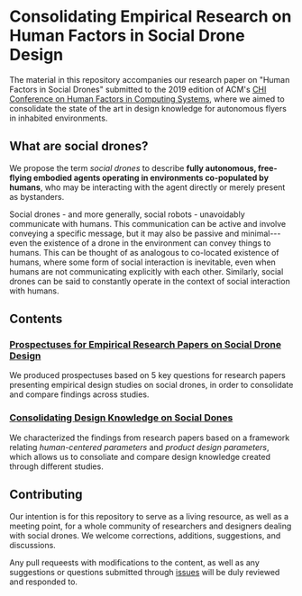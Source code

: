 # Consolidating Empirical Research on Human Factors in Social Drone Design

The material in this repository accompanies our research paper on "Human Factors in Social Drones" submitted to the 2019 edition of ACM's [CHI Conference on Human Factors in Computing Systems](https://sigchi.org/conferences/conference-history/chi/), where we aimed to consolidate the state of the art in design knowledge for autonomous flyers in inhabited environments.

## What are social drones?

We propose the term *social drones* to describe **fully autonomous, free-flying embodied agents operating in environments co-populated by humans**, who may be interacting with the agent directly or merely present as bystanders.

Social drones - and more generally, social robots - unavoidably communicate with humans. This communication can be active and involve conveying a specific message, but it may also be passive and minimal---even the existence of a drone in the environment can convey things to humans. This can be thought of as analogous to co-located existence of humans, where some form of social interaction is inevitable, even when humans are not communicating explicitly with each other. Similarly, social drones can be said to constantly operate in the context of social interaction with humans.

## Contents

### [Prospectuses for Empirical Research Papers on Social Drone Design](prospectuses)

We produced prospectuses based on 5 key questions for research papers presenting empirical design studies on social drones, in order to consolidate and compare findings across studies.

### [Consolidating Design Knowledge on Social Dones](design-knowledge)

We characterized the findings from research papers based on a framework relating *human-centered parameters* and *product design parameters*, which allows us to consoliate and compare design knowledge created through different studies. 

## Contributing

Our intention is for this repository to serve as a living resource, as well as a meeting point, for a whole community of researchers and designers dealing with social drones. We welcome corrections, additions, suggestions, and discussions.

Any pull requeests with modifications to the content, as well as any suggestions or questions submitted through [issues](https://github.com/socialdrones/designreview/issues) will be duly reviewed and responded to.
